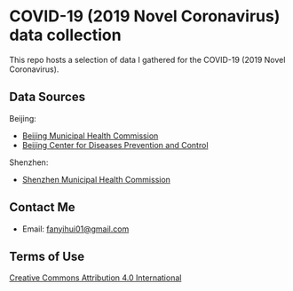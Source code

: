 # COVID-19 (2019 Novel Coronavirus) data collection

This repo hosts a selection of data I gathered for the COVID-19 (2019 Novel Coronavirus).

## Data Sources

Beijing:

* [Beijing Municipal Health Commission](http://wjw.beijing.gov.cn/wjwh/ztzl/xxgzbd/gzbdyqtb/)
* [Beijing Center for Diseases Prevention and Control](http://www.bjcdc.org/ColumnAction.do?dispatch=getEjPage&id=4473&cID=4493)

Shenzhen:

* [Shenzhen Municipal Health Commission](http://wjw.sz.gov.cn/yqxx/index_1.htm)

## Contact Me

* Email: fanyihui01@gmail.com

## Terms of Use

[Creative Commons Attribution 4.0 International](https://creativecommons.org/licenses/by/4.0/)
